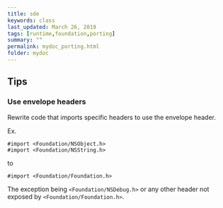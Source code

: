 ```yaml
---
title: sde
keywords: class
last_updated: March 26, 2019
tags: [runtime,foundation,porting]
summary: ""
permalink: mydoc_porting.html
folder: mydoc
---
```


## Tips

### Use envelope headers

Rewrite code that imports specific headers to use the envelope header.

Ex.


```
#import <Foundation/NSObject.h>
#import <Foundation/NSString.h>
```

to

```
#import <Foundation/Foundation.h>
```

The exception being `<Foundation/NSDebug.h>` or any other header not exposed by `<Foundation/Foundation.h>`.

